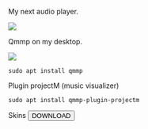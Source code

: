 My next audio player.

<img src="https://skandyns.github.io/img/qmmp.png"/>

Qmmp on my desktop.

<img src="https://skandyns.github.io/img/qmmp2.png"/>

```
sudo apt install qmmp
```
Plugin projectM (music visualizer)
```
sudo apt install qmmp-plugin-projectm
```
Skins <a href="http://qmmp.ylsoftware.com/files/skins/qmmp-skins/" target="_blank"><button class="button-download pure-button">DOWNLOAD</button></a>
